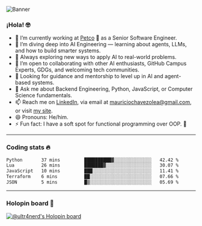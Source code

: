 ![Banner](banner.gif)
### ¡Hola! 🤓

* 🔭 I’m currently working at [Petco](https://www.petco.com) 🐶 as a Senior Software Engineer.
* 🤖 I’m diving deep into AI Engineering — learning about agents, LLMs, and how to build smarter systems.
* 🌱 Always exploring new ways to apply AI to real-world problems.
* 👯 I’m open to collaborating with other AI enthusiasts, GitHub Campus Experts, GDGs, and welcoming tech communities.
* 🤝 Looking for guidance and mentorship to level up in AI and agent-based systems.
* 💬 Ask me about Backend Engineering, Python, JavaScript, or Computer Science fundamentals.
* 📫 Reach me on [LinkedIn](https://www.linkedin.com/in/ultr4nerd), via email at [mauriciochavezolea@gmail.com](mailto:mauriciochavezolea@gmail.com), or visit [my site](https://mauriciochavez.dev).
* 😄 Pronouns: He/him.
* ⚡ Fun fact: I have a soft spot for functional programming over OOP. 🤭
---

### Coding stats 🔥

<!--START_SECTION:waka-->

```txt
Python       37 mins         ██████████▓░░░░░░░░░░░░░░   42.42 %
Lua          26 mins         ███████▓░░░░░░░░░░░░░░░░░   30.07 %
JavaScript   10 mins         ███░░░░░░░░░░░░░░░░░░░░░░   11.41 %
Terraform    6 mins          ██░░░░░░░░░░░░░░░░░░░░░░░   07.66 %
JSON         5 mins          █▒░░░░░░░░░░░░░░░░░░░░░░░   05.69 %
```

<!--END_SECTION:waka-->

---

### Holopin board 🦖

[![@ultr4nerd's Holopin board](https://holopin.me/ultr4nerd)](https://holopin.io/@ultr4nerd)

